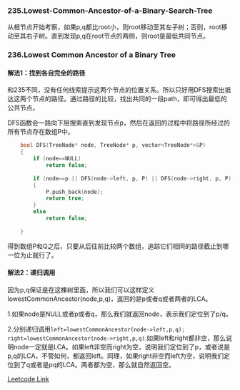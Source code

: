 ### 235.Lowest-Common-Ancestor-of-a-Binary-Search-Tree

从根节点开始考察，如果p,q都比root小，则root移动至其左子树；否则，root移动至其右子树。直到发现p,q在root节点的两侧，则root是最低共同节点。

### 236.Lowest Common Ancestor of a Binary Tree

#### 解法1：找到各自完全的路径

和235不同，没有任何线索提示这两个节点的位置关系。所以只好用DFS搜索出抵达这两个节点的路径。通过路径的比较，找出共同的一段path，即可得出最低的公共节点。

DFS函数会一路向下层搜索直到发现节点p，然后在返回的过程中将路径所经过的所有节点存在数组P中。
```cpp
    bool DFS(TreeNode* node, TreeNode* p, vector<TreeNode*>&P)
    {
        if (node==NULL)
            return false;        
        
        if (node==p || DFS(node->left, p, P) || DFS(node->right, p, P))
        {
            P.push_back(node);
            return true;
        }
        else
            return false;
        
    }
```    
得到数组P和Q之后，只要从后往前比较两个数组，追踪它们相同的路径截止到哪一位为止就行了。

#### 解法2：递归调用

因为p,q保证是在这棵树里面，所以我们可以这样定义lowestCommonAncestor(node,p,q)，返回的是p或者q或者两者的LCA。

1.如果node是NULL或者p或者q，那么我们就返回node，表示我们定位到了p/q。

2.分别递归调用```left=lowestCommonAncestor(node->left,p,q); right=lowestCommonAncestor(node->right,p,q)```.如果left和right都非空，那么说明node一定就是LCA。如果left非空而right为空，说明我们定位到了p，或者说是p,q的LCA，不管如何，都返回left。同理，如果right非空而left为空，说明我们定位到了q或者是pq的LCA。两者都为空，那么就自然返回空。


[Leetcode Link](https://leetcode.com/problems/lowest-common-ancestor-of-a-binary-tree)